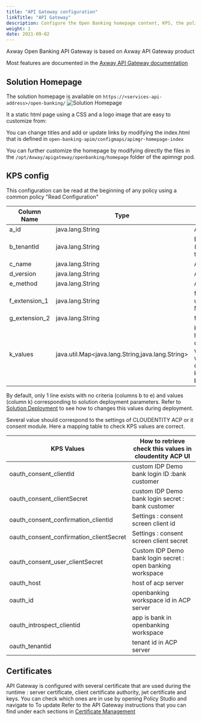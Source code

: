 ```yaml
---
title: "API Gateway configuration"
linkTitle: "API Gateway"
description: Configure the Open Banking homepage content, KPS, the policies and security.
weight: 1
date: 2021-09-02
---
```


Axway Open Banking API Gateway is based on Axway API Gateway product

Most features are documented in the [Axway API Gateway documentation](https://docs.axway.com/bundle/axway-open-docs/page/docs/apim_administration/apigtw_admin/index.html)

## Solution Homepage

The solution homepage is available on `https://<services-api-address>/open-banking/`
![Solution Homepage](/Images/homepage.png)

It a static html page using a CSS and a logo image that are easy to customize from:

You can change titles and add or update links by modifying the index.html that is defined in `open-banking-apim/configmaps/apimgr-homepage-index`

You can further customize the homepage by modifying directly the files in the `/opt/Axway/apigateway/openbanking/homepage` folder of the apimngr pod.

## KPS config

This configuration can be read at the beginning of any policy using a common policy "Read Configuration"

| Column Name | Type | Purpose |
| --- | --- | --- |
| a_id | java.lang.String | Autogenerated Id |
| b_tenantId | java.lang.String | Bank Identifier (helpful in multi tenant setup) |
| c_name | java.lang.String | API Name |
| d_version | java.lang.String | API Version |
| e_method | java.lang.String | API Method |
| f\_extension\_1 | java.lang.String | for future use (example: HTTP Method) |
| g\_extension\_2 | java.lang.String | for future use |
| k_values | java.util.Map&lt;java.lang.String,java.lang.String&gt; | Key Value Pairs, helps in extending configuration whenever we want without deployment. New key value pairs can be added easl\ |

By default, only 1 line exists with no criteria (columns b to e) and values (column k) corresponding to solution deployment parameters. Refer to [Solution Deployment](/docs/deployment/install) to see how to changes this values during deployment. 

Several value should correspond to the settings of CLOUDENTITY ACP or it consent module. Here a mapping table to check KPS values are correct.

| KPS Values | How to retrieve check this values in cloudentity ACP UI |
| --- | --- |
| oauth\_consent\_clientId | custom IDP Demo bank login ID :bank customer |
| oauth\_consent\_clientSecret | custom IDP Demo bank login secret : bank customer |
| oauth\_consent\_confirmation_clientid | Settings : consent screen client id |
| oauth\_consent\_confirmation_clientSecret | Settings  : consent screen client secret |
| oauth\_consent\_user_clientSecret | Custom IDP Demo bank login secret : open banking workspace |
| oauth_host | host of acp server |
| oauth_id | openbanking workspace id in ACP server |
| oauth\_introspect\_clientid | app is bank in openbanking workspace |
| oauth_tenantid | tenant id in ACP server |

## Certificates

API Gateway is configured with several certificate that are used during the runtime : server certificate, client certificate authority, jwt certificate and keys.
You can check which ones are in use by opening Policy Studio and navigate to
To update Refer to the API Gateway instructions that you can find under each sections in [Certificate Management](/docs/configuration/certificate-management)
